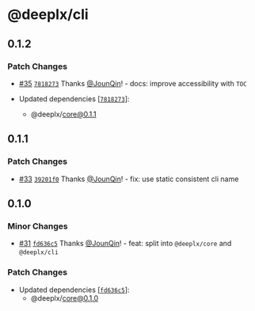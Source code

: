 # @deeplx/cli

## 0.1.2

### Patch Changes

- [#35](https://github.com/un-ts/deeplx/pull/35) [`7818273`](https://github.com/un-ts/deeplx/commit/781827308f0487f26b5162d8fec9148b96f1b876) Thanks [@JounQin](https://github.com/JounQin)! - docs: improve accessibility with `TOC`

- Updated dependencies [[`7818273`](https://github.com/un-ts/deeplx/commit/781827308f0487f26b5162d8fec9148b96f1b876)]:
  - @deeplx/core@0.1.1

## 0.1.1

### Patch Changes

- [#33](https://github.com/un-ts/deeplx/pull/33) [`39201f0`](https://github.com/un-ts/deeplx/commit/39201f0992aac2a2c2265eafb79cb3e9380475b7) Thanks [@JounQin](https://github.com/JounQin)! - fix: use static consistent cli name

## 0.1.0

### Minor Changes

- [#31](https://github.com/un-ts/deeplx/pull/31) [`fd636c5`](https://github.com/un-ts/deeplx/commit/fd636c590b2255a9f657ac43a400bfdff66af5a6) Thanks [@JounQin](https://github.com/JounQin)! - feat: split into `@deeplx/core` and `@deeplx/cli`

### Patch Changes

- Updated dependencies [[`fd636c5`](https://github.com/un-ts/deeplx/commit/fd636c590b2255a9f657ac43a400bfdff66af5a6)]:
  - @deeplx/core@0.1.0
